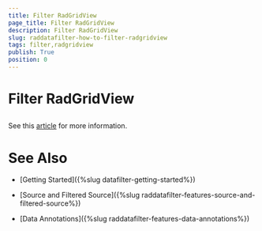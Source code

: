 ```yaml
---
title: Filter RadGridView
page_title: Filter RadGridView
description: Filter RadGridView
slug: raddatafilter-how-to-filter-radgridview
tags: filter,radgridview
publish: True
position: 0
---
```


# Filter RadGridView



## 

See this [article](90344268-B620-46B6-9613-DCBD8466948B#Filter_RadGridView) for more information.
        

# See Also

 * [Getting Started]({%slug datafilter-getting-started%})

 * [Source and Filtered Source]({%slug raddatafilter-features-source-and-filtered-source%})

 * [Data Annotations]({%slug raddatafilter-features-data-annotations%})
